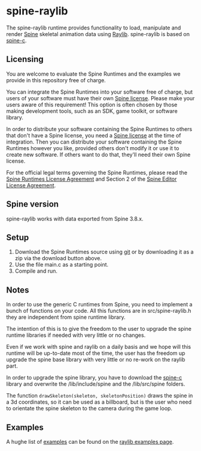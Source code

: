 # spine-raylib

The spine-raylib runtime provides functionality to load, manipulate and render [Spine](http://esotericsoftware.com) skeletal animation data using [Raylib](https://www.raylib.com/). spine-raylib is based on [spine-c](https://github.com/EsotericSoftware/spine-runtimes/tree/3.8/spine-c).

## Licensing
You are welcome to evaluate the Spine Runtimes and the examples we provide in this repository free of charge.

You can integrate the Spine Runtimes into your software free of charge, but users of your software must have their own [Spine license](https://esotericsoftware.com/spine-purchase). Please make your users aware of this requirement! This option is often chosen by those making development tools, such as an SDK, game toolkit, or software library.

In order to distribute your software containing the Spine Runtimes to others that don't have a Spine license, you need a [Spine license](https://esotericsoftware.com/spine-purchase) at the time of integration. Then you can distribute your software containing the Spine Runtimes however you like, provided others don't modify it or use it to create new software. If others want to do that, they'll need their own Spine license.

For the official legal terms governing the Spine Runtimes, please read the [Spine Runtimes License Agreement](http://esotericsoftware.com/spine-runtimes-license) and Section 2 of the [Spine Editor License Agreement](http://esotericsoftware.com/spine-editor-license#s2).

## Spine version

spine-raylib works with data exported from Spine 3.8.x.

## Setup

1. Download the Spine Runtimes source using [git](https://help.github.com/articles/set-up-git) or by downloading it as a zip via the download button above.
1. Use the file main.c as a starting point.
1. Compile and run.

## Notes

In order to use the generic C runtimes from Spine, you need to implement a bunch of functions on your code. 
All this functions are in src/spine-raylib.h they are independent from spine runtime library.

The intention of this is to give the freedom to the user to upgrade the spine runtime libraries if needed with very little or no changes.

Even if we work with spine and raylib on a daily basis and we hope will this runtime will be up-to-date most of the time, the user has the freedom up upgrade the spine base library with very little or no re-work on the raylib part.

In order to upgrade the spine library, you have to download the [spine-c](https://github.com/EsotericSoftware/spine-runtimes/tree/3.8/spine-c) library and overwrite the /lib/include/spine and the /lib/src/spine folders.

The function ```drawSkeleton(skeleton, skeletonPosition)``` draws the spine in a 3d coordinates, so it can be used as a billboard, but is the user who need to orientate the spine skeleton to the camera during the game loop.

## Examples

A hughe list of [examples](https://www.raylib.com/examples.html) can be found on the [raylib examples page](https://www.raylib.com/examples.html).